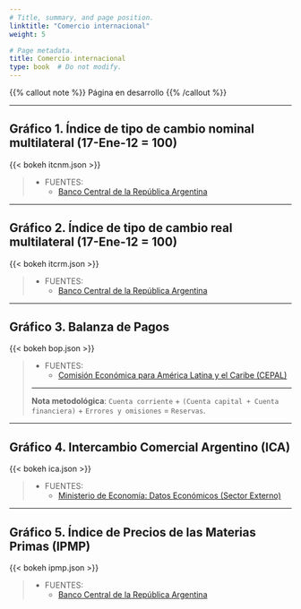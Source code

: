 ```yaml
---
# Title, summary, and page position.
linktitle: "Comercio internacional"
weight: 5

# Page metadata.
title: Comercio internacional
type: book  # Do not modify.
---
```


{{% callout note %}}
Página en desarrollo
{{% /callout %}}

---

## Gráfico 1. Índice de tipo de cambio nominal multilateral (17-Ene-12 = 100)

{{< bokeh itcnm.json >}}

> * FUENTES:
>   * [Banco Central de la República Argentina](http://www.bcra.gob.ar/PublicacionesEstadisticas/Indices_tipo_cambio_multilateral.asp)

---

## Gráfico 2. Índice de tipo de cambio real multilateral (17-Ene-12 = 100)

{{< bokeh itcrm.json >}}

> * FUENTES:
>   * [Banco Central de la República Argentina](http://www.bcra.gob.ar/PublicacionesEstadisticas/Indices_tipo_cambio_multilateral.asp)

---

## Gráfico 3. Balanza de Pagos

{{< bokeh bop.json >}}

> * FUENTES:
>   * [Comisión Económica para América Latina y el Caribe (CEPAL)](https://estadisticas.cepal.org/cepalstat/web_cepalstat/estadisticasIndicadores.asp?idioma=e)
> ---
> **Nota metodológica**: `Cuenta corriente` + `(Cuenta capital + Cuenta financiera)` + `Errores y omisiones` = `Reservas`.

---

## Gráfico 4. Intercambio Comercial Argentino (ICA)

{{< bokeh ica.json >}}

> * FUENTES:
>   * [Ministerio de Economía: Datos Económicos (Sector Externo)](https://www.economia.gob.ar/datos/)

---

## Gráfico 5. Índice de Precios de las Materias Primas (IPMP)

{{< bokeh ipmp.json >}}


> * FUENTES:
>   * [Banco Central de la República Argentina](http://www.bcra.gob.ar/PublicacionesEstadisticas/Precios_materias_primas.asp)
